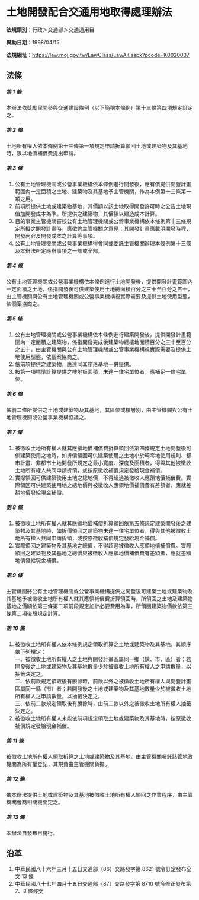 # 土地開發配合交通用地取得處理辦法



**法規類別**：行政＞交通部＞交通通用目

**異動日期**：1998/04/15  

**法規網址**：https://law.moj.gov.tw/LawClass/LawAll.aspx?pcode=K0020037



## 法條
##### 第 1 條
本辦法依獎勵民間參與交通建設條例（以下簡稱本條例）第十三條第四項規定訂定之。

##### 第 2 條
土地所有權人依本條例第十三條第一項規定申請折算領回土地或建築物及其基地時，限以地價補償費提出申請。

##### 第 3 條
1. 公有土地管理機關或公營事業機構依本條例進行開發後，應有償提供開發計畫範圍內一定面積之土地、建築物及其基地予主管機關，作為本例第十三條第一項之用。
1. 前項所提供土地或建築物基地，其價額以該土地取得開發許可時之公告土地現值加開發成本為準。所提供之建築物，其價額以建造成本計算。
1. 目的事業主管機關審核公有土地管理機關或公營事業機構依本條例第十三條規定所擬之開發計畫時，應徵詢主管機關之意見；其開發計畫應載明開發時程、開發內容及開發成本之計算等事項。
1. 公有土地管理機關或公營事業機構得會同或委託主管機關辦理本條例第十三條及本辦法所定應辦事項之一部或全部。

##### 第 4 條
公有土地管理機關或公營事業機構依本條例進行土地開發後，提供開發計畫範圍內一定面積之土地，係指開發後可供建築使用土地總面積百分之三十至百分之五十，由主管機關與公有土地管理機關或公營事業機構視實際需要及提供土地使用型態，依個案協商之。

##### 第 5 條
1. 公有土地管理機關或公營事業機構依本條例進行建築開發後，提供開發計畫範圍內一定面積之建築物，係指開發完成後建築物總樓地面積百分之三十至百分之五十，由主管機關與公有土地管理機關或公管事業機構視實際需要及提供土地使用型態，依個案協商之。
1. 依前項提供之建築物，應連同其座落基地一併提供。
1. 按第一項標準計算提供之樓地板面積，未達一住宅單位者，應補足一住宅單位。

##### 第 6 條
依前二條所提供之土地或建築物及其基地，其區位或樓層別，由主管機關與公有土地管理機關或公營事業機構協議之。

##### 第 7 條
1. 被徵收土地所有權人就其應領地價補償費折算領回依第四條規定土地開發後可供建築使用之地時，如折價領回可供建築使用之土地小於畸零地使用規則、都市計畫、非都市土地開發所規定之最小寬度、深度及面積者，得與其他被徵收土地所有權人共同申請折領，或按原徵收補償規定發給現金補償。
1. 實際領回可供建築使用土地之總地價，不得超過被徵收人應領地價補償費。實際領回可供建築使用地之總地價與被徵收人應領地價補償費有差額者，應就差額地價發給現金補償。

##### 第 8 條
1. 被徵收土地所有權人就其應領地價補償折算領回依第五條規定建築開發後之建築物及其基地時，如折價領回之建築物未達一住宅單位者，得與其他被徵收土地所有權人共同申請折領，或按原徵收補償規定發給現金補償。
1. 實際領回之建築物及其基地之總價，不得超過被徵收人應領地價補償費。實際領回之建築物及其基地之總價與被徵收人應領地價補償費有差額者，應就差額地價發給現金補償。

##### 第 9 條
主管機關將公有土地管理機關或公營事業機構提供之開發後可建築土地或建築物及其基地予被徵收土地所有權人就其應領補償費折算領回時，所領回之土地及建築物基地之價額依第三條第二項前段規定加計必要費用為準，所領回建築物價款依第三條第二項後段規定計算。

##### 第 10 條
1. 被徵收土地所有權人依本條例規定領取折算之土地或建築物及其基地，其順序依下列規定：  
一、被徵收土地所有權人之土地與開發計畫區屬同一鄉（鎮、市、區）者；若開發後之土地或建築物及其基地數量少於被徵收土地所有權人之申請數量，以抽籤決定之。  
二、依前款規定領取後有賸餘時，前款以外之被徵收土地所有權人與開發計畫區屬同一縣（市）者；若開發後之土地或建築物及其基地數量少於被徵收土地所有權人之申請數量，以抽籤決定之。  
三、依前二款規定領取後有賸餘時，由前二款以外之被徵收土地所有權人抽籤決定之。
1. 被徵收土地所有權人未能依前項規定領取土地或建築物及其基地時，按原徵收補償規定發給現金補償。

##### 第 11 條
被徵收土地所有權人領取折算之土地或建築物及其基地，由主管機關囑託該管地政機關為所有權登記，其規費由主管機關負擔。

##### 第 12 條
依本辦法提供土地或建築物及其基地被徵收土地所有權人領回之作業程序，由主管機關會商相關機關定之。

##### 第 13 條
本辦法自發布日施行。

## 沿革
1. 中華民國八十六年三月十五日交通部（86）交路發字第 8621 號令訂定發布全文 13 條
1. 中華民國八十七年四月十五日交通部（87）交路發字第 8710 號令修正發布第 7、8 條條文
